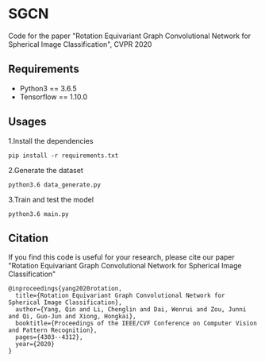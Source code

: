 # SGCN
Code for the paper "Rotation Equivariant Graph Convolutional Network for Spherical Image Classification", CVPR 2020

## Requirements
* Python3 == 3.6.5
* Tensorflow == 1.10.0

## Usages
1.Install the dependencies
~~~
pip install -r requirements.txt
~~~
2.Generate the dataset
~~~
python3.6 data_generate.py
~~~

3.Train and test the model
~~~
python3.6 main.py
~~~

## Citation
If you find this code is useful for your research, please cite our paper "Rotation Equivariant Graph Convolutional Network for Spherical Image Classification"

~~~
@inproceedings{yang2020rotation,
  title={Rotation Equivariant Graph Convolutional Network for Spherical Image Classification},
  author={Yang, Qin and Li, Chenglin and Dai, Wenrui and Zou, Junni and Qi, Guo-Jun and Xiong, Hongkai},
  booktitle={Proceedings of the IEEE/CVF Conference on Computer Vision and Pattern Recognition},
  pages={4303--4312},
  year={2020}
}
~~~
